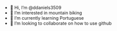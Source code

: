 - 👋 Hi, I’m @ddaniels3509
- 👀 I’m interested in mountain biking
- 🌱 I’m currently learning Portuguese
- 💞️ I’m looking to collaborate on how to use github


<!---
ddaniels3509/ddaniels3509 is a ✨ special ✨ repository because its `README.md` (this file) appears on your GitHub profile.
You can click the Preview link to take a look at your changes.
--->
